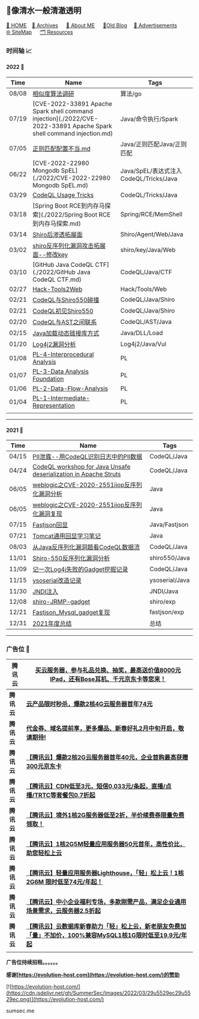 <head>
    <script async src="https://pagead2.googlesyndication.com/pagead/js/adsbygoogle.js?client=ca-pub-4943002733193231" crossorigin="anonymous">
    </script>
</head>










## 👋像清水一般清澈透明

[🏯 HOME](https://sumsec.me/)&emsp;[&#x1F4C1; Archives](./resources/Archives.md)  &emsp;  [&#x1F4E3; About ME](./resources/AboutMe.md) &emsp; [&#x1F4D2;Old Blog](https://old.sumsec.me)&emsp; [&#x1F4CC; Advertisements](./resources/Advertisements.md)&emsp; [ &#x1F310; SiteMap](./resources/sitemap.xml) &emsp; [🗂 Resources](./resources/README.md)



### 时间轴 &#x1F4C8;



#### 2022  📅

| Time  | Name                                                         | Tags                                   |
| ----- | ------------------------------------------------------------ | -------------------------------------- |
| 08/08 | [相似度算法调研](./2022/相似度算法调研.md)                   | 算法/go                                |
| 07/19 | [CVE-2022-33891 Apache Spark shell command injection](./2022/CVE-2022-33891 Apache Spark shell command injection.md) | Java/命令执行/Spark                    |
| 07/05 | [正则匹配配置不当.md](./2022/正则匹配配置不当.md)            | Java/正则匹配Java/正则匹配             |
| 06/22 | [CVE-2022-22980 Mongodb SpEL](./2022/CVE-2022-22980 Mongodb SpEL.md) | Java/SpEL/表达式注入CodeQL/Tricks/Java |
| 03/29 | [CodeQL Usage Tricks](./2022/CodeQL-Usage-Tricks.md)         | CodeQL/Tricks/Java                     |
| 03/18 | [Spring Boot RCE到内存马探索](./2022/Spring Boot RCE到内存马探索.md) | Spring/RCE/MemShell                    |
| 03/14 | [Shiro后渗透拓展面](./2022/Shiro后渗透拓展面.md)             | Shiro/Agent/Web/Java                   |
| 03/02 | [shiro反序列化漏洞攻击拓展面--修改key](./2022/shiro反序列化漏洞攻击拓展面--修改key.md) | shiro/key/Java/Web                     |
| 03/10 | [GitHub Java CodeQL CTF](./2022/GitHub Java CodeQL CTF.md)   | CodeQL/Java/CTF                        |
| 02/27 | [Hack-Tools2Web](./2022/Hack-Tools2Web.md)                   | Hack/Tools/Web                         |
| 02/21 | [CodeQL与Shiro550碰撞](./2022/CodeQL与Shiro550碰撞.md)       | CodeQL/Java/Shiro                      |
| 02/21 | [CodeQL初见Shiro550](./2022/CodeQL初见Shiro550.md)           | CodeQL/Java/Shiro                      |
| 02/20 | [CodeQL与AST之间联系](./2022/CodeQL与AST之间联系.md)         | CodeQL/AST/Java                        |
| 02/15 | [Java加载动态链接库方式](./2022/Java加载动态链接库方式.md)   | Java/DLL/Load                          |
| 01/20 | [Log4j2漏洞分析](./2022/Log4j2漏洞分析.md)                   | Log4j2/Java/Vul                        |
| 01/08 | [PL-4-Interprocedural Analysis](./PL/Interprocedural-Analysis.md) | PL                                     |
| 01/07 | [PL-3-Data Analysis Foundation](./PL/Data-Analysis-Foundation.md) | PL                                     |
| 01/06 | [PL-2-Data-Flow-Analysis](./PL/Data-Flow-Analysis.md)        | PL                                     |
| 01/04 | [PL-1-Intermediate-Representation](./PL/Intermediate-Representation.md) | PL                                     |
|       |                                                              |                                        |



---



#### 2021 📅

| Time  | Name                                                         | Tags           |
| ----- | ------------------------------------------------------------ | -------------- |
| 04/15 | [PII泄露--用CodeQL识别日志中的PII数据](./2021/PII泄露--用CodeQL识别日志中的PII数据.md) | CodeQL/Java    |
| 04/24 | [CodeQL workshop for Java Unsafe deserialization in Apache Struts](./2021/CodeQL-workshop-for-Java-Unsafe-deserialization-in-Apache-Struts.md) | CodeQL/Java    |
| 06/05 | [weblogic之CVE-2020-2551iiop反序列化漏洞分析](./2021/weblogic之CVE-2020-2551iiop反序列化漏洞分析.md) | Java           |
| 06/05 | [weblogic之CVE-2020-2551iiop反序列化漏洞复现](./2021/weblogic之CVE-2020-2551iiop反序列化漏洞复现.md) | Java           |
| 07/15 | [Fastjson回显](./2021/Fastjson回显.md)                       | Java/Fastjson  |
| 07/21 | [Tomcat通用回显学习笔记](./2021/Tomcat通用回显学习笔记.md)   | Java           |
| 08/03 | [从Java反序列化漏洞题看CodeQL数据流](./2021/从Java反序列化漏洞题看CodeQL数据流.md) | CodeQL/Java    |
| 11/01 | [Shiro-550反序列化漏洞分析](./2021/Shiro-550反序列化漏洞分析.md) | shiro550/Java  |
| 11/09 | [记一次Log4j失败的Gadget挖掘记录](./2021/记一次Log4j失败的Gadget挖掘记录.md) | CodeQL/Java    |
| 11/15 | [ysoserial改造记录](./2021/ysoserial改造记录.md)             | ysoserial/Java |
| 11/30 | [JNDI注入](./2021/JNDI注入.md)                               | JNDI/Java      |
| 12/08 | [shiro-JRMP-gadget](./2021/shiro-JRMP-gadget.md)             | shiro/exp      |
| 12/21 | [Fastjson_Mysql_gadget复现](./2021/Fastjson_Mysql_gadget复现.md) | fastjson/exp   |
| 12/31 | [2021年度总结](./2021/2021年度总结.md)                       | 总结           |



---

### 广告位 📑

| 腾讯云     | [买云服务器，参与礼品兑换、抽奖，最高送价值8000元IPad，还有Bose耳机、千元京东卡等您来！](https://curl.qcloud.com/ExHdaRF2) |
| ---------- | ------------------------------------------------------------ |
| **腾讯云** | [**云产品限时秒杀，爆款2核4G云服务器首年74元**](https://curl.qcloud.com/5RLkMR5O) |
| **腾讯云** | [**代金券、域名提前享，更多爆品、新春好礼2月中旬开启，敬请期待!**](https://cloud.tencent.com/act/cps/redirect?redirect=1576&cps_key=efaad5c0d018bebdee56492ced661c43&from=console) |
| **腾讯云** | [**【腾讯云】爆款2核2G云服务器首年40元，企业首购最高获赠300元京东卡**](https://cloud.tencent.com/act/cps/redirect?redirect=1577&cps_key=efaad5c0d018bebdee56492ced661c43&from=console) |
| **腾讯云** | [**【腾讯云】CDN低至3元，短信0.033元/条起，直播/点播/TRTC等套餐包0.7折起**](https://cloud.tencent.com/act/cps/redirect?redirect=1578&cps_key=efaad5c0d018bebdee56492ced661c43&from=console) |
| **腾讯云** | [**【腾讯云】境外1核2G服务器低至2折，半价续费券限量免费领取！**](https://cloud.tencent.com/act/cps/redirect?redirect=1068&cps_key=efaad5c0d018bebdee56492ced661c43&from=console) |
| **腾讯云** | [**【腾讯云】1核2G5M轻量应用服务器50元首年，高性价比，助您轻松上云**](https://cloud.tencent.com/act/cps/redirect?redirect=1556&cps_key=efaad5c0d018bebdee56492ced661c43&from=console) |
| **腾讯云** | [**【腾讯云】轻量应用服务器Lighthouse，「轻」松上云！1核2G6M 限时低至74元/年起！**](https://cloud.tencent.com/act/cps/redirect?redirect=1079&cps_key=efaad5c0d018bebdee56492ced661c43&from=console) |
| **腾讯云** | [**【腾讯云】中小企业福利专场，多款刚需产品，满足企业通用场景需求，云服务器2.5折起**](https://cloud.tencent.com/act/cps/redirect?redirect=1060&cps_key=efaad5c0d018bebdee56492ced661c43&from=console) |
| **腾讯云** | [**【腾讯云】云数据库新春助力「轻」松上云，新老朋友免费加「量」不加价，100%兼容MySQL1核1G限时低至19.9元/年起**](https://cloud.tencent.com/act/cps/redirect?redirect=1080&cps_key=efaad5c0d018bebdee56492ced661c43&from=console) |
|            |                                                              |

**广告位持续招租。。。。。。**



**感谢[https://evolution-host.com](https://evolution-host.com/)的赞助**

[![https://evolution-host.com/](https://cdn.jsdelivr.net/gh/SummerSec/Images/2022/03/29u5529ec29u5529ec.png)](https://evolution-host.com/)



<script> function cb(response) {     document.getElementById('visits').innerText = response.value; } </script> <script async src="https://api.countapi.xyz/hit/sumsec.me/:PATHNAME:/visits?callback=cb"></script>sumsec.me
